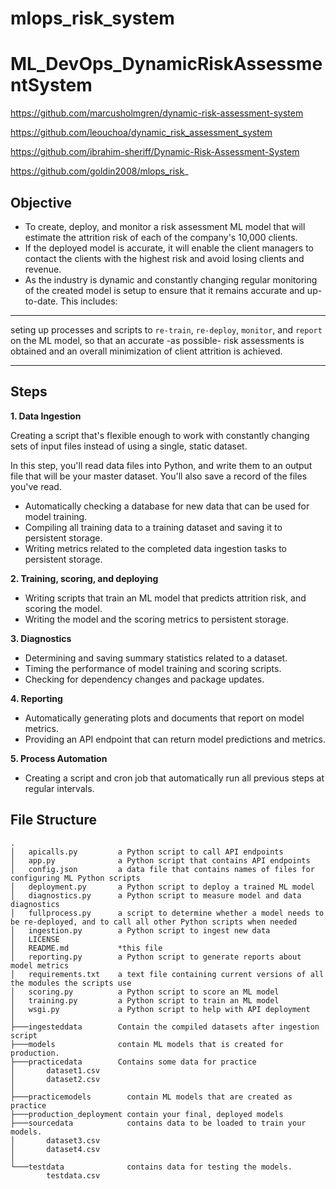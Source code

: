 # mlops_risk_system

# ML_DevOps_DynamicRiskAssessmentSystem
https://github.com/marcusholmgren/dynamic-risk-assessment-system

https://github.com/leouchoa/dynamic_risk_assessment_system

https://github.com/ibrahim-sheriff/Dynamic-Risk-Assessment-System

https://github.com/goldin2008/mlops_risk_

## Objective

- To create, deploy, and monitor a risk assessment ML model that will estimate the attrition risk of each of the company's 10,000 clients. 
- If the deployed model is accurate, it will enable the client managers to contact the clients with the highest risk and avoid losing clients and revenue.
- As the industry is dynamic and constantly changing regular monitoring of the created model is setup to ensure that it remains accurate and up-to-date. This includes:
---
seting up processes and scripts to `re-train`, `re-deploy`, `monitor`, and `report` on the ML model, so that an accurate -as possible- risk assessments is obtained and an overall minimization of client attrition is achieved. 

---
## Steps

**1. Data Ingestion**

Creating a script that's flexible enough to work with constantly changing sets of input files instead of using a single, static dataset.

In this step, you'll read data files into Python, and write them to an output file that will be your master dataset. You'll also save a record of the files you've read.
- Automatically checking a database for new data that can be used for model training.
- Compiling all training data to a training dataset and saving it to persistent storage. 
- Writing metrics related to the completed data ingestion tasks to persistent storage.

**2. Training, scoring, and deploying**

- Writing scripts that train an ML model that predicts attrition risk, and scoring the model. 
- Writing the model and the scoring metrics to persistent storage.

**3. Diagnostics**

- Determining and saving summary statistics related to a dataset. 
- Timing the performance of model training and scoring scripts. 
- Checking for dependency changes and package updates.

**4. Reporting**

- Automatically generating plots and documents that report on model metrics. 
- Providing an API endpoint that can return model predictions and metrics.

**5. Process Automation**

- Creating a script and cron job that automatically run all previous steps at regular intervals.

## File Structure
```
.
│   apicalls.py         a Python script to call API endpoints
│   app.py              a Python script that contains API endpoints
│   config.json         a data file that contains names of files for configuring ML Python scripts
│   deployment.py       a Python script to deploy a trained ML model       
│   diagnostics.py      a Python script to measure model and data diagnostics
│   fullprocess.py      a script to determine whether a model needs to be re-deployed, and to call all other Python scripts when needed
│   ingestion.py        a Python script to ingest new data
│   LICENSE
│   README.md           *this file
│   reporting.py        a Python script to generate reports about model metrics
│   requirements.txt    a text file containing current versions of all the modules the scripts use
│   scoring.py          a Python script to score an ML model
│   training.py         a Python script to train an ML model
│   wsgi.py             a Python script to help with API deployment
│   
├───ingesteddata        Contain the compiled datasets after ingestion script
├───models              contain ML models that is created for production.
├───practicedata        Contains some data for practice
│       dataset1.csv
│       dataset2.csv
│       
├───practicemodels        contain ML models that are created as practice
├───production_deployment contain your final, deployed models
├───sourcedata            contains data to be loaded to train your models.
│       dataset3.csv
│       dataset4.csv
│       
└───testdata              contains data for testing the models.
        testdata.csv
```
